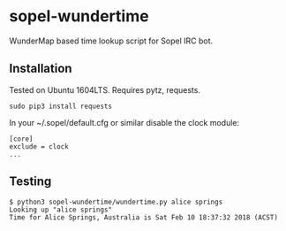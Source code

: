 # sopel-wundertime

WunderMap based time lookup script for Sopel IRC bot.

## Installation

Tested on Ubuntu 1604LTS. Requires pytz, requests.
```
sudo pip3 install requests
```

In your ~/.sopel/default.cfg or similar disable the clock module:

```
[core]
exclude = clock
...
```

## Testing

```
$ python3 sopel-wundertime/wundertime.py alice springs
Looking up "alice springs"
Time for Alice Springs, Australia is Sat Feb 10 18:37:32 2018 (ACST)
```

